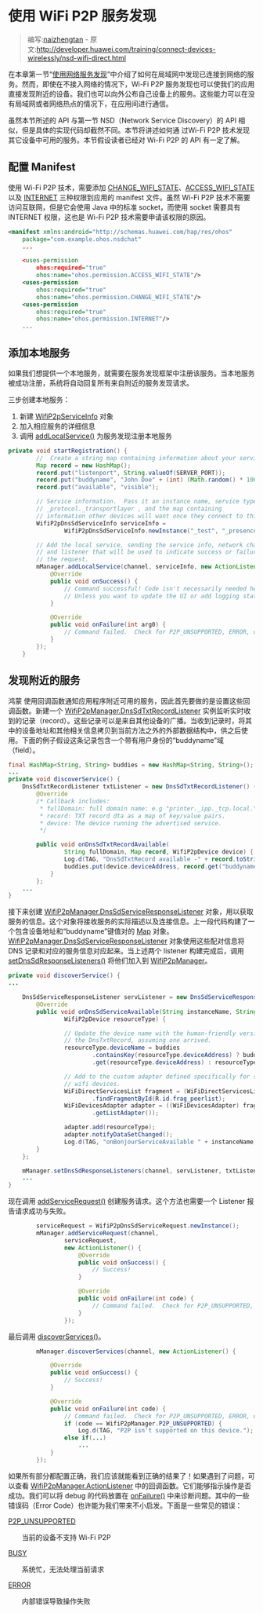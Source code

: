 # 使用 WiFi P2P 服务发现

> 编写:[naizhengtan](https://github.com/naizhengtan) - 原文:<http://developer.huawei.com/training/connect-devices-wirelessly/nsd-wifi-direct.html>

在本章第一节“[使用网络服务发现](nsd.html)”中介绍了如何在局域网中发现已连接到网络的服务。然而，即使在不接入网络的情况下，Wi-Fi P2P 服务发现也可以使我们的应用直接发现附近的设备。我们也可以向外公布自己设备上的服务。这些能力可以在没有局域网或者网络热点的情况下，在应用间进行通信。

虽然本节所述的 API 与第一节 NSD（Network Service Discovery）的 API 相似，但是具体的实现代码却截然不同。本节将讲述如何通 过Wi-Fi P2P 技术发现其它设备中可用的服务。本节假设读者已经对 Wi-Fi P2P 的 API 有一定了解。

## 配置 Manifest

使用 Wi-Fi P2P 技术，需要添加 [CHANGE_WIFI_STATE](http://developer.huawei.com/reference/ohos/Manifest.permission.html#CHANGE_WIFI_STATE)、[ACCESS_WIFI_STATE](http://developer.huawei.com/reference/ohos/Manifest.permission.html#ACCESS_WIFI_STATE) 以及 [INTERNET](http://developer.huawei.com/reference/ohos/Manifest.permission.html#INTERNET) 三种权限到应用的 manifest 文件。虽然 Wi-Fi P2P 技术不需要访问互联网，但是它会使用 Java 中的标准 socket，而使用 socket 需要具有 INTERNET 权限，这也是 Wi-Fi P2P 技术需要申请该权限的原因。

```xml
<manifest xmlns:android="http://schemas.huawei.com/hap/res/ohos"
    package="com.example.ohos.nsdchat"
    ...

    <uses-permission
        ohos:required="true"
        ohos:name="ohos.permission.ACCESS_WIFI_STATE"/>
    <uses-permission
        ohos:required="true"
        ohos:name="ohos.permission.CHANGE_WIFI_STATE"/>
    <uses-permission
        ohos:required="true"
        ohos:name="ohos.permission.INTERNET"/>
    ...
```

## 添加本地服务

如果我们想提供一个本地服务，就需要在服务发现框架中注册该服务。当本地服务被成功注册，系统将自动回复所有来自附近的服务发现请求。

三步创建本地服务：

1. 新建 [WifiP2pServiceInfo](http://developer.huawei.com/reference/ohos/net/wifi/p2p/nsd/WifiP2pServiceInfo.html) 对象
2. 加入相应服务的详细信息
3. 调用 <a href="http://developer.huawei.com/reference/ohos/net/wifi/p2p/WifiP2pManager.html#addLocalService(ohos.net.wifi.p2p.WifiP2pManager.Channel, ohos.net.wifi.p2p.nsd.WifiP2pServiceInfo, ohos.net.wifi.p2p.WifiP2pManager.ActionListener)">addLocalService()</a> 为服务发现注册本地服务

```java
private void startRegistration() {
        //  Create a string map containing information about your service.
        Map record = new HashMap();
        record.put("listenport", String.valueOf(SERVER_PORT));
        record.put("buddyname", "John Doe" + (int) (Math.random() * 1000));
        record.put("available", "visible");

        // Service information.  Pass it an instance name, service type
        // _protocol._transportlayer , and the map containing
        // information other devices will want once they connect to this one.
        WifiP2pDnsSdServiceInfo serviceInfo =
                WifiP2pDnsSdServiceInfo.newInstance("_test", "_presence._tcp", record);

        // Add the local service, sending the service info, network channel,
        // and listener that will be used to indicate success or failure of
        // the request.
        mManager.addLocalService(channel, serviceInfo, new ActionListener() {
            @Override
            public void onSuccess() {
                // Command successful! Code isn't necessarily needed here,
                // Unless you want to update the UI or add logging statements.
            }

            @Override
            public void onFailure(int arg0) {
                // Command failed.  Check for P2P_UNSUPPORTED, ERROR, or BUSY
            }
        });
    }
```

## 发现附近的服务

鸿蒙 使用回调函数通知应用程序附近可用的服务，因此首先要做的是设置这些回调函数。新建一个 [WifiP2pManager.DnsSdTxtRecordListener](http://developer.huawei.com/reference/ohos/net/wifi/p2p/WifiP2pManager.DnsSdTxtRecordListener.html) 实例监听实时收到的记录（record）。这些记录可以是来自其他设备的广播。当收到记录时，将其中的设备地址和其他相关信息拷贝到当前方法之外的外部数据结构中，供之后使用。下面的例子假设这条记录包含一个带有用户身份的“buddyname”域（field）。

```java
final HashMap<String, String> buddies = new HashMap<String, String>();
...
private void discoverService() {
    DnsSdTxtRecordListener txtListener = new DnsSdTxtRecordListener() {
        @Override
        /* Callback includes:
         * fullDomain: full domain name: e.g "printer._ipp._tcp.local."
         * record: TXT record dta as a map of key/value pairs.
         * device: The device running the advertised service.
         */

        public void onDnsSdTxtRecordAvailable(
                String fullDomain, Map record, WifiP2pDevice device) {
                Log.d(TAG, "DnsSdTxtRecord available -" + record.toString());
                buddies.put(device.deviceAddress, record.get("buddyname"));
            }
        };
    ...
}
```

接下来创建 [WifiP2pManager.DnsSdServiceResponseListener](http://developer.huawei.com/reference/ohos/net/wifi/p2p/WifiP2pManager.DnsSdServiceResponseListener.html) 对象，用以获取服务的信息。这个对象将接收服务的实际描述以及连接信息。上一段代码构建了一个包含设备地址和“buddyname”键值对的 [Map](http://developer.huawei.com/reference/java/util/Map.html) 对象。[WifiP2pManager.DnsSdServiceResponseListener](http://developer.huawei.com/reference/ohos/net/wifi/p2p/WifiP2pManager.DnsSdServiceResponseListener.html) 对象使用这些配对信息将 DNS 记录和对应的服务信息对应起来。当上述两个 listener 构建完成后，调用 <a href="http://developer.huawei.com/reference/ohos/net/wifi/p2p/WifiP2pManager.html#setDnsSdResponseListeners(ohos.net.wifi.p2p.WifiP2pManager.Channel, ohos.net.wifi.p2p.WifiP2pManager.DnsSdServiceResponseListener, ohos.net.wifi.p2p.WifiP2pManager.DnsSdTxtRecordListener)">setDnsSdResponseListeners()</a> 将他们加入到 [WifiP2pManager](http://developer.huawei.com/reference/ohos/net/wifi/p2p/WifiP2pManager.html)。

```java
private void discoverService() {
...

    DnsSdServiceResponseListener servListener = new DnsSdServiceResponseListener() {
        @Override
        public void onDnsSdServiceAvailable(String instanceName, String registrationType,
                WifiP2pDevice resourceType) {

                // Update the device name with the human-friendly version from
                // the DnsTxtRecord, assuming one arrived.
                resourceType.deviceName = buddies
                        .containsKey(resourceType.deviceAddress) ? buddies
                        .get(resourceType.deviceAddress) : resourceType.deviceName;

                // Add to the custom adapter defined specifically for showing
                // wifi devices.
                WiFiDirectServicesList fragment = (WiFiDirectServicesList) getFragmentManager()
                        .findFragmentById(R.id.frag_peerlist);
                WiFiDevicesAdapter adapter = ((WiFiDevicesAdapter) fragment
                        .getListAdapter());

                adapter.add(resourceType);
                adapter.notifyDataSetChanged();
                Log.d(TAG, "onBonjourServiceAvailable " + instanceName);
        }
    };

    mManager.setDnsSdResponseListeners(channel, servListener, txtListener);
    ...
}
```

现在调用 <a href="http://developer.huawei.com/reference/ohos/net/wifi/p2p/WifiP2pManager.html#addServiceRequest(ohos.net.wifi.p2p.WifiP2pManager.Channel, ohos.net.wifi.p2p.nsd.WifiP2pServiceRequest, ohos.net.wifi.p2p.WifiP2pManager.ActionListener)">addServiceRequest()</a> 创建服务请求。这个方法也需要一个 Listener 报告请求成功与失败。

```java
        serviceRequest = WifiP2pDnsSdServiceRequest.newInstance();
        mManager.addServiceRequest(channel,
                serviceRequest,
                new ActionListener() {
                    @Override
                    public void onSuccess() {
                        // Success!
                    }

                    @Override
                    public void onFailure(int code) {
                        // Command failed.  Check for P2P_UNSUPPORTED, ERROR, or BUSY
                    }
                });
```

最后调用 <a href="http://developer.huawei.com/reference/ohos/net/wifi/p2p/WifiP2pManager.html#discoverServices(ohos.net.wifi.p2p.WifiP2pManager.Channel, ohos.net.wifi.p2p.WifiP2pManager.ActionListener)">discoverServices()</a>。

```java
        mManager.discoverServices(channel, new ActionListener() {

            @Override
            public void onSuccess() {
                // Success!
            }

            @Override
            public void onFailure(int code) {
                // Command failed.  Check for P2P_UNSUPPORTED, ERROR, or BUSY
                if (code == WifiP2pManager.P2P_UNSUPPORTED) {
                    Log.d(TAG, "P2P isn't supported on this device.");
                else if(...)
                    ...
            }
        });
```

如果所有部分都配置正确，我们应该就能看到正确的结果了！如果遇到了问题，可以查看 [WifiP2pManager.ActionListener](http://developer.huawei.com/reference/ohos/net/wifi/p2p/WifiP2pManager.ActionListener.html) 中的回调函数。它们能够指示操作是否成功。我们可以将 debug 的代码放置在 <a href="http://developer.huawei.com/reference/ohos/net/wifi/p2p/WifiP2pManager.ActionListener.html#onFailure(int)">onFailure()</a> 中来诊断问题。其中的一些错误码（Error Code）也许能为我们带来不小启发。下面是一些常见的错误：

[P2P_UNSUPPORTED](http://developer.huawei.com/reference/ohos/net/wifi/p2p/WifiP2pManager.html#P2P_UNSUPPORTED)

　　当前的设备不支持 Wi-Fi P2P

[BUSY](http://developer.huawei.com/reference/ohos/net/wifi/p2p/WifiP2pManager.html#BUSY)

　　系统忙，无法处理当前请求

[ERROR](http://developer.huawei.com/reference/ohos/net/wifi/p2p/WifiP2pManager.html#ERROR)

　　内部错误导致操作失败
